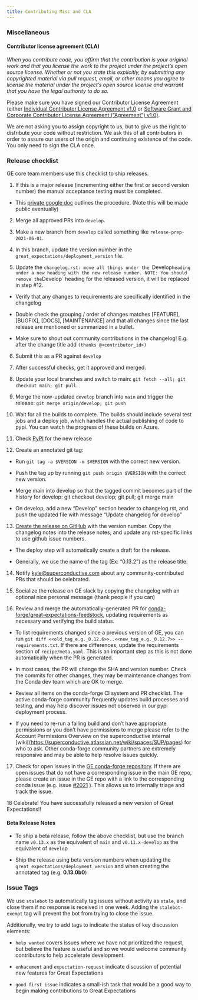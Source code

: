 ```yaml
---
title: Contributing Misc and CLA
---
```


### Miscellaneous

#### Contributor license agreement (CLA)


*When you contribute code, you affirm that the contribution is your original work and that you license the work to the project under the project’s open source license. Whether or not you state this explicitly, by submitting any copyrighted material via pull request, email, or other means you agree to license the material under the project’s open source license and warrant that you have the legal authority to do so.*

Please make sure you have signed our Contributor License Agreement (either [Individual Contributor License Agreement v1.0](https://docs.google.com/forms/d/e/1FAIpQLSdA-aWKQ15yBzp8wKcFPpuxIyGwohGU1Hx-6Pa4hfaEbbb3fg/viewform?usp=sf_link) or [Software Grant and Corporate Contributor License Agreement (“Agreement”) v1.0)](https://docs.google.com/forms/d/e/1FAIpQLSf3RZ_ZRWOdymT8OnTxRh5FeIadfANLWUrhaSHadg_E20zBAQ/viewform?usp=sf_link).

We are not asking you to assign copyright to us, but to give us the right to distribute your code without restriction. We ask this of all contributors in order to assure our users of the origin and continuing existence of the code. You only need to sign the CLA once.

### Release checklist

GE core team members use this checklist to ship releases.

1. If this is a major release (incrementing either the first or second version number) the manual acceptance testing must be completed.

* This [private google doc](https://docs.google.com/document/d/16QJPSCawEkwuEjShZeHa01TlQm9nbUwS6GwmFewJ3EY) outlines the procedure. (Note this will be made public eventually)

2. Merge all approved PRs into `develop`.

3. Make a new branch from `develop` called something like `release-prep-2021-06-01`.

4. In this branch, update the version number in the `great_expectations/deployment_version` file.

5. Update the `changelog.rst: move all things under the `Develop` heading under a new heading with the new release number. NOTE: You should remove the `Develop` heading for the released version, it will be replaced in step #12.

* Verify that any changes to requirements are specifically identified in the changelog

* Double check the grouping / order of changes matches [FEATURE], [BUGFIX], [DOCS], [MAINTENANCE] and that all changes since the last release are mentioned or summarized in a bullet.

* Make sure to shout out community contributions in the changelog! E.g. after the change title add `(thanks @<contributor_id>)`

6. Submit this as a PR against `develop`

7. After successful checks, get it approved and merged.

8. Update your local branches and switch to main: `git fetch --all; git checkout main; git pull`.

9. Merge the now-updated `develop` branch into `main` and trigger the release: `git merge origin/develop; git push`

10. Wait for all the builds to complete. The builds should include several test jobs and a deploy job, which handles the actual publishing of code to pypi. You can watch the progress of these builds on Azure.

11. Check [PyPI](https://pypi.org/project/great_expectations/#history) for the new release


12. Create an annotated git tag:

* Run `git tag -a $VERSION -m $VERSION` with the correct new version.

* Push the tag up by running `git push origin $VERSION` with the correct new version.

* Merge main into develop so that the tagged commit becomes part of the history for develop: git checkout develop; git pull; git merge main

* On develop, add a new “Develop” section header to changelog.rst, and push the updated file with message “Update changelog for develop”

13. [Create the release on GitHub](https://github.com/great_expectations/great_expectations/releases) with the version number. Copy the changelog notes into the release notes, and update any rst-specific links to use github issue numbers.

* The deploy step will automatically create a draft for the release.

* Generally, we use the name of the tag (Ex: “0.13.2”) as the release title.

14. Notify kyle@superconductive.com about any community-contributed PRs that should be celebrated.

15. Socialize the release on GE slack by copying the changelog with an optional nice personal message (thank people if you can)

16. Review and merge the automatically-generated PR for [conda-forge/great-expectations-feedstock](https://github.com/conda_forge/great_expectations_feedstock/pulls), updating requirements as necessary and verifying the build status.

* To list requirements changed since a previous version of GE, you can run `git diff <<old_tag_e.g._0.12.6>>..<<new_tag_e.g._0.12.7>> -- requirements.txt`. If there are differences, update the requirements section of `recipe/meta.yaml`. This is an important step as this is not done automatically when the PR is generated.

* In most cases, the PR will change the SHA and version number. Check the commits for other changes, they may be maintenance changes from the Conda dev team which are OK to merge.

* Review all items on the conda-forge CI system and PR checklist. The active conda-forge community frequently updates build processes and testing, and may help discover issues not observed in our pypi deployment process.

* If you need to re-run a failing build and don’t have appropriate permissions or you don’t have permissions to merge please refer to the Account Permissions Overview on the superconductive internal [wiki[(https://superconductive.atlassian.net/wiki/spaces/SUP/pages) for who to ask. Other conda-forge community partners are extremely responsive and may be able to help resolve issues quickly.

17. Check for open issues in the [GE conda-forge repository](https://github.com/conda_forge/great_expectations_feedstock/issues). If there are open issues that do not have a corresponding issue in the main GE repo, please create an issue in the GE repo with a link to the corresponding conda issue (e.g. issue [#2021](https://github.com/great-expectations/great_expectations/issues/2021) ). This allows us to internally triage and track the issue.

18 Celebrate! You have successfully released a new version of Great Expectations!!

#### Beta Release Notes

* To ship a beta release, follow the above checklist, but use the branch name `v0.13.x` as the equivalent of `main` and `v0.11.x-develop` as the equivalent of `develo`p

* Ship the release using beta version numbers when updating the `great_expectations/deployment_version` and when creating the annotated tag (e.g. **0.13.0b0**)

### Issue Tags

We use `stalebot` to automatically tag issues without activity as `stale`, and close them if no response is received in one week. Adding the `stalebot-exempt` tag will prevent the bot from trying to close the issue.

Additionally, we try to add tags to indicate the status of key discussion elements:

* `help wanted` covers issues where we have not prioritized the request, but believe the feature is useful and so we would welcome community contributors to help accelerate development.

* `enhacement` and `expectation-request` indicate discussion of potential new features for Great Expectations

* `good first issue` indicates a small-ish task that would be a good way to begin making contributions to Great Expectations


